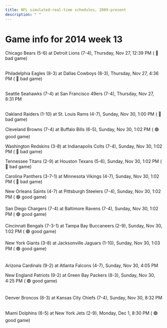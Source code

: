```yaml
---
title: NFL simulated-real-time schedules, 2009-present
description: " "
---
```


# Game info for 2014 week 13

Chicago Bears (5-6) at Detroit Lions (7-4), Thursday, Nov 27, 12:39 PM (	:red_circle: bad game)

<br/>Philadelphia Eagles (8-3) at Dallas Cowboys (8-3), Thursday, Nov 27, 4:36 PM (	:red_circle: bad game)

<br/>Seattle Seahawks (7-4) at San Francisco 49ers (7-4), Thursday, Nov 27, 8:31 PM

<br/>Oakland Raiders (1-10) at St. Louis Rams (4-7), Sunday, Nov 30, 1:00 PM (	:red_circle: bad game)

Cleveland Browns (7-4) at Buffalo Bills (6-5), Sunday, Nov 30, 1:02 PM (	:green_circle: good game)

Washington Redskins (3-8) at Indianapolis Colts (7-4), Sunday, Nov 30, 1:02 PM (	:red_circle: bad game)

Tennessee Titans (2-9) at Houston Texans (5-6), Sunday, Nov 30, 1:02 PM (	:red_circle: bad game)

Carolina Panthers (3-7-1) at Minnesota Vikings (4-7), Sunday, Nov 30, 1:02 PM (	:red_circle: bad game)

New Orleans Saints (4-7) at Pittsburgh Steelers (7-4), Sunday, Nov 30, 1:02 PM (	:green_circle: good game)

San Diego Chargers (7-4) at Baltimore Ravens (7-4), Sunday, Nov 30, 1:02 PM (	:green_circle: good game)

Cincinnati Bengals (7-3-1) at Tampa Bay Buccaneers (2-9), Sunday, Nov 30, 1:02 PM (	:green_circle: good game)

New York Giants (3-8) at Jacksonville Jaguars (1-10), Sunday, Nov 30, 1:03 PM (	:green_circle: good game)

<br/>Arizona Cardinals (9-2) at Atlanta Falcons (4-7), Sunday, Nov 30, 4:05 PM

New England Patriots (9-2) at Green Bay Packers (8-3), Sunday, Nov 30, 4:25 PM (	:green_circle: good game)

<br/>Denver Broncos (8-3) at Kansas City Chiefs (7-4), Sunday, Nov 30, 8:32 PM

<br/>Miami Dolphins (6-5) at New York Jets (2-9), Monday, Dec 1, 8:30 PM (	:green_circle: good game)

